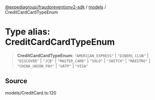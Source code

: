 [@expediagroup/fraudpreventionv2-sdk](../../index.md) / [models](../index.md) / CreditCardCardTypeEnum

# Type alias: CreditCardCardTypeEnum

> **CreditCardCardTypeEnum**: `"AMERICAN_EXPRESS"` \| `"DINERS_CLUB"` \| `"DISCOVER"` \| `"JCB"` \| `"MASTER_CARD"` \| `"SOLO"` \| `"SWITCH"` \| `"MAESTRO"` \| `"CHINA_UNION_PAY"` \| `"UATP"` \| `"VISA"`

## Source

models/CreditCard.ts:120
